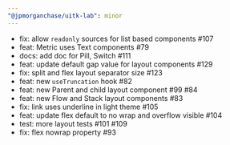 ```yaml
---
"@jpmorganchase/uitk-lab": minor
---
```


- fix: allow `readonly` sources for list based components #107
- feat: Metric uses Text components #79
- docs: add doc for Pill, Switch #111
- feat: update default gap value for layout components #129
- fix: split and flex layout separator size #123
- feat: new `useTruncation` hook #82
- feat: new Parent and child layout component #99 #84
- feat: new Flow and Stack layout components #83
- fix: link uses underline in light theme #105
- feat: update flex default to no wrap and overflow visible #104
- test: more layout tests #101 #109
- fix: flex nowrap property #93
